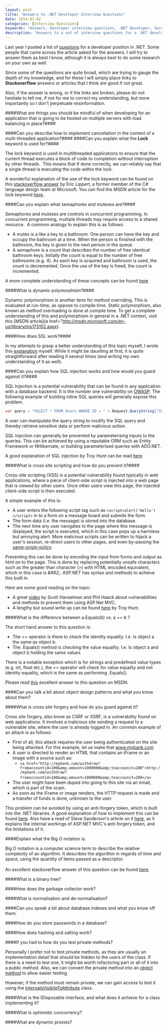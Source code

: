 ```yaml
---
layout: post
title: "Answers to .NET Developer Interview Questions"
date: 2014-01-02
categories: [Interview Questions]
keywords: "Answers, Developer interview questions, .NET Developer, Security, .NET, Multi-threading, Interview question answers"
description: "Answers to a set of interview questions for a .NET developer covering a myriad of areas."
---
```

Last year I posted a list of [questions](/posts/senior-developer-interview-questions) for a developer position in .NET. 
Some people that came across the article asked for the answers. I will try to answer them as best I know, although it is 
always best to do some research on your own as well.

Since some of the questions are quite broad, which are trying to gauge the depth of my knowledge, and for these I will
simply place links to **Stackoverflow** answers or articles that I think are good if not great.

Also, if the answer is wrong, or if the links are broken, please do not hesitate to tell me, if not for me to correct my
understanding, but more importantly so I don't perpetuate misinformation.

####What are things you should be mindful of when developing for an application that is going to be hosted on multiple servers with load balancing in place?####

####Can you describe how to implement cancellation in the context of a multi-threaded application?####
####Can you explain what the **Lock** keyword is used for?####

The lock keyword is used in multithreaded applications to ensure that the current thread executes a block of code to
completion without interruption by other threads.&nbsp; This means that if done correctly, we can reliably say that a
single thread is executing the code within the lock.

A wonderful explanation of the use of the lock keyword can be found on this [stackoverflow answer](http://stackoverflow.com/questions/9621438/confusion-about-the-lock-statement-in-c-sharp")
by Eric Lippert, a former member of the C# language design team at Microsoft. You can find the MSDN article for the
lock keyword [here](http://msdn.microsoft.com/en-us/library/c5kehkcz.aspx).

####Can you explain what semaphores and mutexes are?####

Semaphores and mutexes are controls in concurrent programming. In concurrent programming, multiple threads may require
access to a shared resource.&nbsp; A common analogy to explain this is as follows:

  - A mutex is a like a key to a bathroom. One person can have the key and occupy the bathroom at a time. When the
    person is finished with the bathroom, the key is given to the next person in the queue.
  - A semaphore is a count that describes the number of free identical bathroom keys. Initially the count is equal to
    the number of free bathrooms (e.g. 4). As each key is acquired and bathroom is used, the count is decremented.
    Once the use of the key is freed, the count is incremented.

A more complete understanding of these concepts can be found [here](http://msdn.microsoft.com/en-us/library/ms228964\(v=vs.110\).aspx)

####What is dynamic polymorphism?####

Dynamic polymorphism is another term for method overriding. This is evaluated at run-time, as oppose to compile time.
Static polymorphism, also known as method overloading is done at compile time. To get a complete understanding of this
and polymorphism in general in a .NET context, visit this [MSDN article](a href="http://msdn.microsoft.com/en-us/library/ms173152.aspx).

####How does SSL work?####

In my attempts to grasp a better understanding of this topic myself, I wrote this [explanation](/posts/how-does-ssl-work/) myself.
While it might be daunting at first, it is quite straightforward after reading it several times
(and writing my own understanding of it as well).

####Can you explain how SQL injection works and how would you guard against it?####

SQL Injection is a potential vulnerability that can be found in any application with a database backend. It is the
number one vulnerability on [OWASP](https://www.owasp.org/index.php/Main_Page "Open Web Application Security Project").
The following example of building inline SQL queries will generally expose this problem.

``` csharp
var query = "SELECT * FROM Users WHERE ID = " + Request.QueryString["ID"];
```

A user can manipulate the query string to modify the SQL query and thereby retrieve sensitive data or perform malicious
action.

SQL injection can generally be prevented by parameterising inputs to the queries. This can be achieved by using a
reputable ORM such as Entity Framework or NHibernate, or building parameterised queries with ADO.NET.

A good explanation of SQL injection by Troy Hunt can be read [here](http://www.troyhunt.com/2013/07/everything-you-wanted-to-know-about-sql.html)

####What is cross site scripting and how do you prevent it?####

Cross-site scripting (XSS) is a potential vulnerability found typically in web applications, where a piece of
client-side script is injected into a web page that is viewed by other users. Once other users view this page, the
injected client-side script is then executed.

A simple example of this is:

+ A user enters the following script tag such as ` <script>alert('Hello')</script> ` in to a form on a message board and submits
  the form.
+ The form data (i.e. the message) is stored into the database.
+ The next time any user navigates to the page where this message is displayed, the script is executed, which in this
case pops up a harmless but annoying alert. More malicious scripts can be written to hijack a user's session,
re-direct users to other pages, and even by-passing the [same-origin-policy](http://en.wikipedia.org/wiki/Same-origin_policy "same-origin policy").

Preventing this can be done by encoding the input from forms and output as html on to the page. This is done by
replacing potentially unsafe characters such as the greater than character (>) with HTML encoded equivalent, which in
this case is *\&\#62;*. ASP.NET has syntax and methods to achieve this built in.

Here are some good reading on the topic:

+ A great [video](http://channel9.msdn.com/Events/MIX/MIX10/FT05) by Scott Hanselman and Phil Haack about
  vulnerabilities and methods to prevent them using ASP.Net MVC.
+ A lengthy but sound write up can be found [here](http://www.troyhunt.com/2010/05/owasp-top-10-for-net-developers-part-2.html")
  by Troy Hunt.

####What is the difference between a.Equals(b) vs. a == b ?

The short hand answer to this question is:

+ The == operator is there to check the identity equality. I.e. Is object a the same as object b.
+ The .Equals() method is checking the value equality. I.e. Is object a and object b holding the same values.

There is a notable exception which is for strings and predefined value types (e.g. int, float etc.), the == operator
will check for value equality and not identity equality, which is the same as performing .Equals().

Please read [this](http://msdn.microsoft.com/en-us/library/ms173147.aspx) excellent answer to this question on MSDN.

####Can you talk a bit about object design patterns and what you know about them?

####What is cross site forgery and how do you guard against it?

Cross site forgery, also know as CSRF or XSRF, is a vulnerability found on web applications. It involves a malicious
site sending a request to a vulnerable site, where the user is already logged in. An common example of an attack is
as follows:

+ First of all, this attack requires the user being authenticated on the site being attacked. For this example, let us
  make that www.mybank.com
+ A user is directed to render an HTML that contains an iFrame or an image with a source  such as:
    + `<a href="http://mybank.com/withdraw?fromaccountid=100&amp;amount=1000000&amp;toaccounit=200">http://mybank.com/withdraw?fromaccountid=100&amp;amount=1000000&amp;toaccounit=200</a>`.
+ The user might have been duped into going to this site via an email, which is part of the scam.
+ As soon as the iFrame or image renders, the HTTP request is made and a transfer of funds is done, unknown to the user.

This problem can be avoided by using an anti-forgery token, which is built into the .NET libraries. A good explanation
of how to implement this can be found [here](http://www.asp.net/web-api/overview/security/preventing-cross-site-request-forgery-(csrf)-attacks).
Also have a read of Steve Sanderson's article on it [here](http://blog.stevensanderson.com/2008/09/01/prevent-cross-site-request-forgery-csrf-using-aspnet-mvcs-antiforgerytoken-helper/),
as it explains the internal workings of ASP.NET MVC's anti-forgery token, and the limitations of it.

####Explain what the Big O notation is.

Big O notation is a computer science term to describe the relative complexity of an algorithm. It describes the
algorithm in regards of time and space, using the quantity of items passed as a descriptor.<br><br>An excellent
stackoverflow answer of this question can be found [here](http://stackoverflow.com/questions/487258/plain-english-explanation-of-big-o).

####What is a binary tree?

####How does the garbage collector work?

####What is normalisation and de-normalisation?

####Can you speak a bit about database indexes and what you know off them.

####How do you store passwords in a database?

####How does hashing and salting work?

####If you had to how do you test private methods?

Personally I prefer not to test private methods, as they are usually an implementation detail that should be hidden to
the users of the class. If there is a need to test one, it might be worth refactoring part or all of it into a
public method. Also, we can convert the private method into an [object method](http://www.refactoring.com/catalog/replaceMethodWithMethodObject.html)
to allow easier testing.

However, if the method must remain private, we can gain access to test it using the [InternalsVisibileToAttribute](http://msdn.microsoft.com/en-us/library/system.runtime.compilerservices.internalsvisibletoattribute\(v=vs.110\).aspx "InternalsVisibileToAttribute")
class.

####What is the IDisposable interface, and what does it achieve for a class implementing it?

####What is optimistic concurrency?

####What are dynamic proxies?
